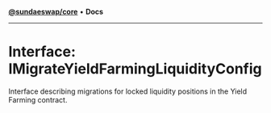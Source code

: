 [**@sundaeswap/core**](../../README.md) • **Docs**

***

# Interface: IMigrateYieldFarmingLiquidityConfig

Interface describing migrations for locked liquidity
positions in the Yield Farming contract.

